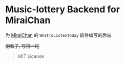 # Music-lottery Backend for MiraiChan

为 [MiraiChan](https://github.com/NingmengLemon/MiraiChan) 的 `WhatToListenToday` 插件编写的后端

~~别看了, 写得一坨~~

> MIT License
